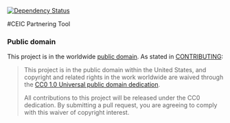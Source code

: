 [![Dependency Status](https://www.gemnasium.com/badges/github.com/presidential-innovation-fellows/ceic-partnering.svg)](https://www.gemnasium.com/github.com/presidential-innovation-fellows/ceic-partnering)

#CEIC Partnering Tool

### Public domain

This project is in the worldwide [public domain](LICENSE.md). As stated in [CONTRIBUTING](CONTRIBUTING.md):

> This project is in the public domain within the United States, and copyright and related rights in the work worldwide are waived through the [CC0 1.0 Universal public domain dedication](https://creativecommons.org/publicdomain/zero/1.0/).
>
> All contributions to this project will be released under the CC0 dedication. By submitting a pull request, you are agreeing to comply with this waiver of copyright interest.

